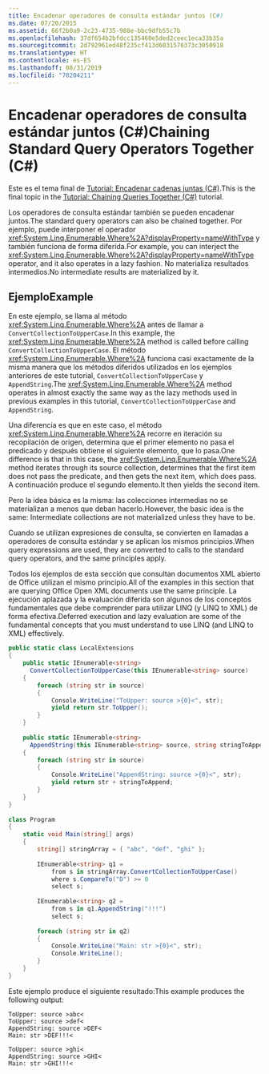 ```yaml
---
title: Encadenar operadores de consulta estándar juntos (C#)
ms.date: 07/20/2015
ms.assetid: 66f2b0a9-2c23-4735-988e-bbc9dfb55c7b
ms.openlocfilehash: 37df654b2bfdcc135460e5ded2ceec1eca33b35a
ms.sourcegitcommit: 2d792961ed48f235cf413d6031576373c3050918
ms.translationtype: HT
ms.contentlocale: es-ES
ms.lasthandoff: 08/31/2019
ms.locfileid: "70204211"
---
```

# <a name="chaining-standard-query-operators-together-c"></a><span data-ttu-id="9932e-102">Encadenar operadores de consulta estándar juntos (C#)</span><span class="sxs-lookup"><span data-stu-id="9932e-102">Chaining Standard Query Operators Together (C#)</span></span>
<span data-ttu-id="9932e-103">Este es el tema final de [Tutorial: Encadenar cadenas juntas (C#)](./deferred-execution-and-lazy-evaluation-in-linq-to-xml.md).</span><span class="sxs-lookup"><span data-stu-id="9932e-103">This is the final topic in the [Tutorial: Chaining Queries Together (C#)](./deferred-execution-and-lazy-evaluation-in-linq-to-xml.md) tutorial.</span></span>  
  
 <span data-ttu-id="9932e-104">Los operadores de consulta estándar también se pueden encadenar juntos.</span><span class="sxs-lookup"><span data-stu-id="9932e-104">The standard query operators can also be chained together.</span></span> <span data-ttu-id="9932e-105">Por ejemplo, puede interponer el operador <xref:System.Linq.Enumerable.Where%2A?displayProperty=nameWithType> y también funciona de forma diferida.</span><span class="sxs-lookup"><span data-stu-id="9932e-105">For example, you can interject the <xref:System.Linq.Enumerable.Where%2A?displayProperty=nameWithType> operator, and it also operates in a lazy fashion.</span></span> <span data-ttu-id="9932e-106">No materializa resultados intermedios.</span><span class="sxs-lookup"><span data-stu-id="9932e-106">No intermediate results are materialized by it.</span></span>  
  
## <a name="example"></a><span data-ttu-id="9932e-107">Ejemplo</span><span class="sxs-lookup"><span data-stu-id="9932e-107">Example</span></span>  
 <span data-ttu-id="9932e-108">En este ejemplo, se llama al método <xref:System.Linq.Enumerable.Where%2A> antes de llamar a `ConvertCollectionToUpperCase`.</span><span class="sxs-lookup"><span data-stu-id="9932e-108">In this example, the <xref:System.Linq.Enumerable.Where%2A> method is called before calling `ConvertCollectionToUpperCase`.</span></span> <span data-ttu-id="9932e-109">El método <xref:System.Linq.Enumerable.Where%2A> funciona casi exactamente de la misma manera que los métodos diferidos utilizados en los ejemplos anteriores de este tutorial, `ConvertCollectionToUpperCase` y `AppendString`.</span><span class="sxs-lookup"><span data-stu-id="9932e-109">The <xref:System.Linq.Enumerable.Where%2A> method operates in almost exactly the same way as the lazy methods used in previous examples in this tutorial, `ConvertCollectionToUpperCase` and `AppendString`.</span></span>  
  
 <span data-ttu-id="9932e-110">Una diferencia es que en este caso, el método <xref:System.Linq.Enumerable.Where%2A> recorre en iteración su recopilación de origen, determina que el primer elemento no pasa el predicado y después obtiene el siguiente elemento, que lo pasa.</span><span class="sxs-lookup"><span data-stu-id="9932e-110">One difference is that in this case, the <xref:System.Linq.Enumerable.Where%2A> method iterates through its source collection, determines that the first item does not pass the predicate, and then gets the next item, which does pass.</span></span> <span data-ttu-id="9932e-111">A continuación produce el segundo elemento.</span><span class="sxs-lookup"><span data-stu-id="9932e-111">It then yields the second item.</span></span>  
  
 <span data-ttu-id="9932e-112">Pero la idea básica es la misma: las colecciones intermedias no se materializan a menos que deban hacerlo.</span><span class="sxs-lookup"><span data-stu-id="9932e-112">However, the basic idea is the same: Intermediate collections are not materialized unless they have to be.</span></span>  
  
 <span data-ttu-id="9932e-113">Cuando se utilizan expresiones de consulta, se convierten en llamadas a operadores de consulta estándar y se aplican los mismos principios.</span><span class="sxs-lookup"><span data-stu-id="9932e-113">When query expressions are used, they are converted to calls to the standard query operators, and the same principles apply.</span></span>  
  
 <span data-ttu-id="9932e-114">Todos los ejemplos de esta sección que consultan documentos XML abierto de Office utilizan el mismo principio.</span><span class="sxs-lookup"><span data-stu-id="9932e-114">All of the examples in this section that are querying Office Open XML documents use the same principle.</span></span> <span data-ttu-id="9932e-115">La ejecución aplazada y la evaluación diferida son algunos de los conceptos fundamentales que debe comprender para utilizar LINQ (y LINQ to XML) de forma efectiva.</span><span class="sxs-lookup"><span data-stu-id="9932e-115">Deferred execution and lazy evaluation are some of the fundamental concepts that you must understand  to use LINQ (and LINQ to XML) effectively.</span></span>  
  
```csharp  
public static class LocalExtensions  
{  
    public static IEnumerable<string>  
      ConvertCollectionToUpperCase(this IEnumerable<string> source)  
    {  
        foreach (string str in source)  
        {  
            Console.WriteLine("ToUpper: source >{0}<", str);  
            yield return str.ToUpper();  
        }  
    }  
  
    public static IEnumerable<string>  
      AppendString(this IEnumerable<string> source, string stringToAppend)  
    {  
        foreach (string str in source)  
        {  
            Console.WriteLine("AppendString: source >{0}<", str);  
            yield return str + stringToAppend;  
        }  
    }  
}  
  
class Program  
{  
    static void Main(string[] args)  
    {  
        string[] stringArray = { "abc", "def", "ghi" };  
  
        IEnumerable<string> q1 =  
            from s in stringArray.ConvertCollectionToUpperCase()  
            where s.CompareTo("D") >= 0  
            select s;  
  
        IEnumerable<string> q2 =  
            from s in q1.AppendString("!!!")  
            select s;  
  
        foreach (string str in q2)  
        {  
            Console.WriteLine("Main: str >{0}<", str);  
            Console.WriteLine();  
        }  
    }  
}  
```  
  
 <span data-ttu-id="9932e-116">Este ejemplo produce el siguiente resultado:</span><span class="sxs-lookup"><span data-stu-id="9932e-116">This example produces the following output:</span></span>  
  
```output  
ToUpper: source >abc<  
ToUpper: source >def<  
AppendString: source >DEF<  
Main: str >DEF!!!<  
  
ToUpper: source >ghi<  
AppendString: source >GHI<  
Main: str >GHI!!!<  
```  
